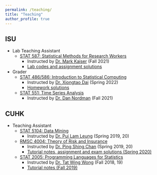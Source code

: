 ```yaml
---
permalink: /teaching/
title: "Teaching"
author_profile: true
---
```




## ISU
- Lab Teaching Assistant
    - [STAT 587: Statistical Methods for Research Workers](https://catalog.iastate.edu/search/?P=STAT%20587)
        - Instructed by [Dr. Mark Kaiser](https://www.stat.iastate.edu/people/mark-kaiser) (Fall 2021)
        - [Lab codes and assignment solutions](https://yuhangtom.github.io/teaching/STAT587_2021Fall)
- Grader
    - [STAT 486/586: Introduction to Statistical Computing](https://catalog.iastate.edu/search/?P=STAT%20586)
        - Instructed by [Dr. Xiongtao Dai](https://publichealth.berkeley.edu/people/xiongtao-dai/) (Spring 2022)
        - [Homework solutions](https://yuhangtom.github.io/teaching/STAT486586_2022Spring)
    - [STAT 551: Time Series Analysis](https://catalog.iastate.edu/search/?P=STAT%20551)
        - Instructed by [Dr. Dan Nordman](https://www.stat.iastate.edu/people/dan-nordman) (Fall 2021)

## CUHK
- Teaching Assistant
    - [STAT 5104: Data Mining](https://www.sta.cuhk.edu.hk/programmes/postgraduate-studies-courses/#STAT5104)
        - Instructed by [Dr. Pui Lam Leung](http://www.sta.cuhk.edu.hk/peoples/plleung/) (Spring 2019, 20)
    - [RMSC 4004: Theory of Risk and Insurance](https://www.sta.cuhk.edu.hk/programmes/rmsc-courses/#RMSC4004)
        - Instructed by [Dr. Ping Shing Chan](http://www.sta.cuhk.edu.hk/peoples/pschan/) (Spring 2019, 20)
        - [Tutorial notes, assignment and exam solutions (Spring 2020)](https://yuhangtom.github.io/teaching/RMSC4004_2020Spring)
    - [STAT 2005: Programming Languages for Statistics](https://www.sta.cuhk.edu.hk/programmes/stat-courses/#STAT2005)
        - Instructed by [Dr. Tat Wing Wong](http://www.sta.cuhk.edu.hk/peoples/twwong/) (Fall 2018, 19)
        - [Tutorial notes (Fall 2019)](https://yuhangtom.github.io/teaching/STAT2005_2019Fall)
